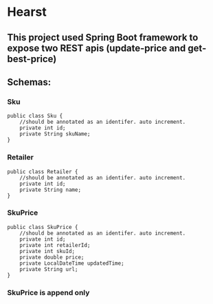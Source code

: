 # Hearst
## This project used Spring Boot framework to expose two REST apis (update-price and get-best-price)
## Schemas:
### Sku
```
public class Sku {
    //should be annotated as an identifer. auto increment.
    private int id;
    private String skuName;
}
```

### Retailer
```
public class Retailer {
    //should be annotated as an identifer. auto increment.
    private int id;
    private String name;
}
```

### SkuPrice
```
public class SkuPrice {
    //should be annotated as an identifer. auto increment.
    private int id;
    private int retailerId;
    private int skuId;
    private double price;
    private LocalDateTime updatedTime;
    private String url;
}
```
### SkuPrice is append only
